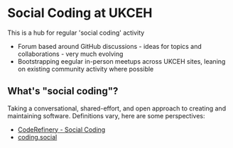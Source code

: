 # Social Coding at UKCEH

This is a hub for regular 'social coding' activity 

* Forum based around GitHub discussions - ideas for topics and collaborations - very much evolving
* Bootstrapping eegular in-person meetups across UKCEH sites, leaning on existing community activity where possible

## What's "social coding"?

Taking a conversational, shared-effort, and open approach to creating and maintaining software. Definitions vary, here are some perspectives:

* [CodeRefinery - Social Coding](https://coderefinery.github.io/social-coding/social-coding/)
* [coding.social](https://coding.social/)
